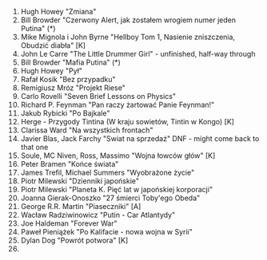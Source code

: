 1. Hugh Howey "Zmiana"
2. Bill Browder "Czerwony Alert, jak zostałem wrogiem numer jeden Putina" (*)
3. Mike Mignola i John Byrne "Hellboy Tom 1, Nasienie zniszczenia, Obudzić diabła" [K]
4. John Le Carre "The Little Drummer Girl" - unfinished, half-way through
5. Bill Browder "Mafia Putina" (*)
6. Hugh Howey "Pył"
7. Rafał Kosik "Bez przypadku"
8. Remigiusz Mróz "Projekt Riese"
9. Carlo Rovelli "Seven Brief Lessons on Physics"
10. Richard P. Feynman "Pan raczy żartować  Panie Feynman!"
11. Jakub Rybicki "Po Bajkale"
12. Herge - Przygody Tintina (W kraju sowietów, Tintin w Kongo) [K]
13. Clarissa Ward "Na wszystkich frontach"
14. Javier Blas, Jack Farchy "Swiat na sprzedaż" DNF - might come back to that one
15. Soule, MC Niven, Ross, Massimo "Wojna łowców głów" [K]
16. Peter Bramen "Końce świata"
17. James Trefil, Michael Summers "Wyobrażone życie"
18. Piotr Milewski "Dzienniki japońskie"
19. Piotr Milewski "Planeta K. Pięć lat w japońskiej korporacji"
20. Joanna Gierak-Onoszko "27 śmierci Toby'ego Obeda"
21. George R.R. Martin "Piaseczniki" [A]
22. Wacław Radziwinowicz "Putin - Car Atlantydy"
23. Joe Haldeman "Forever War"
24. Paweł Pieniążek "Po Kalifacie - nowa wojna w Syrii"
25. Dylan Dog "Powrót potwora" [K]
26. 
